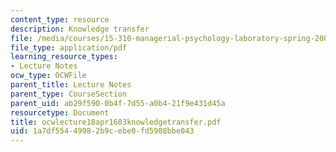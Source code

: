 ```yaml
---
content_type: resource
description: Knowledge transfer
file: /media/courses/15-310-managerial-psychology-laboratory-spring-2003/1a7df55449982b9cebe0fd5908bbe043_ocwlecture18apr1603knowledgetransfer.pdf
file_type: application/pdf
learning_resource_types:
- Lecture Notes
ocw_type: OCWFile
parent_title: Lecture Notes
parent_type: CourseSection
parent_uid: ab29f590-0b4f-7d55-a0b4-21f9e431d45a
resourcetype: Document
title: ocwlecture18apr1603knowledgetransfer.pdf
uid: 1a7df554-4998-2b9c-ebe0-fd5908bbe043
---
```

